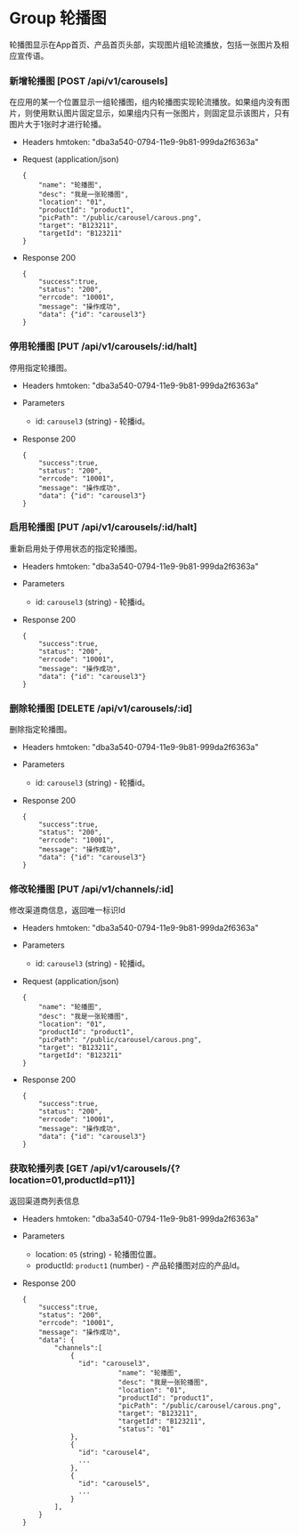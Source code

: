# Group 轮播图
轮播图显示在App首页、产品首页头部，实现图片组轮流播放，包括一张图片及相应宣传语。

### 新增轮播图 [POST /api/v1/carousels]
在应用的某一个位置显示一组轮播图，组内轮播图实现轮流播放。如果组内没有图片，则使用默认图片固定显示，如果组内只有一张图片，则固定显示该图片，只有图片大于1张时才进行轮播。

+ Headers
  hmtoken: "dba3a540-0794-11e9-9b81-999da2f6363a"

+ Request (application/json)

      {
          "name": "轮播图",
          "desc": "我是一张轮播图",
          "location": "01",
          "productId": "product1",
          "picPath": "/public/carousel/carous.png",
          "target": "B123211",
          "targetId": "B123211"
      }

+ Response 200

      {
          "success":true,
          "status": "200",
          "errcode": "10001",
          "message": "操作成功",
          "data": {"id": "carousel3"}
      }

### 停用轮播图 [PUT /api/v1/carousels/:id/halt]
停用指定轮播图。

+ Headers
  hmtoken: "dba3a540-0794-11e9-9b81-999da2f6363a"

+ Parameters
  + id: `carousel3` (string) - 轮播id。

+ Response 200

      {
          "success":true,
          "status": "200",
          "errcode": "10001",
          "message": "操作成功",
          "data": {"id": "carousel3"}
      }

### 启用轮播图 [PUT /api/v1/carousels/:id/halt]
重新启用处于停用状态的指定轮播图。

+ Headers
  hmtoken: "dba3a540-0794-11e9-9b81-999da2f6363a"

+ Parameters
  + id: `carousel3` (string) - 轮播id。

+ Response 200

      {
          "success":true,
          "status": "200",
          "errcode": "10001",
          "message": "操作成功",
          "data": {"id": "carousel3"}
      }

### 删除轮播图 [DELETE /api/v1/carousels/:id]
删除指定轮播图。

+ Headers
  hmtoken: "dba3a540-0794-11e9-9b81-999da2f6363a"

+ Parameters
  + id: `carousel3` (string) - 轮播id。

+ Response 200

      {
          "success":true,
          "status": "200",
          "errcode": "10001",
          "message": "操作成功",
          "data": {"id": "carousel3"}
      }

### 修改轮播图 [PUT /api/v1/channels/:id]
修改渠道商信息，返回唯一标识Id

+ Headers
  hmtoken: "dba3a540-0794-11e9-9b81-999da2f6363a"

+ Parameters
  + id: `carousel3` (string) - 轮播id。

+ Request (application/json)

      {
          "name": "轮播图",
          "desc": "我是一张轮播图",
          "location": "01",
          "productId": "product1",
          "picPath": "/public/carousel/carous.png",
          "target": "B123211",
          "targetId": "B123211"
      }

+ Response 200

      {
          "success":true,
          "status": "200",
          "errcode": "10001",
          "message": "操作成功",
          "data": {"id": "carousel3"}
      }

### 获取轮播列表 [GET /api/v1/carousels/{?location=01,productId=p11}]
返回渠道商列表信息

+ Headers
  hmtoken: "dba3a540-0794-11e9-9b81-999da2f6363a"

+ Parameters
  + location: `05` (string) - 轮播图位置。
  + productId: `product1` (number) - 产品轮播图对应的产品Id。

+ Response 200

      {
          "success":true,
          "status": "200",
          "errcode": "10001",
          "message": "操作成功",
          "data": {
              "channels":[
                  {
                    "id": "carousel3",
					          "name": "轮播图",
					          "desc": "我是一张轮播图",
					          "location": "01",
					          "productId": "product1",
					          "picPath": "/public/carousel/carous.png",
					          "target": "B123211",
					          "targetId": "B123211",
					          "status": "01"
                  },
                  {
                    "id": "carousel4",
                    ...
                  },
                  {
                    "id": "carousel5",
                    ...
                  }
              ],
          }
      }
